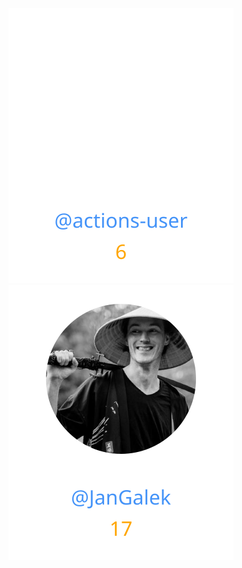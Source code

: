 
<div>
<span>
  <a href="https://github.com/actions-user"><img src="https://raw.githubusercontent.com/jsuef/country/refs/heads/contributors-svg/.github/contributors/actions-user.svg" alt="actions-user" /></a>
</span>
<span>
  <a href="https://github.com/JanGalek"><img src="https://raw.githubusercontent.com/jsuef/country/refs/heads/contributors-svg/.github/contributors/JanGalek.svg" alt="JanGalek" /></a>
</span>
</div>


